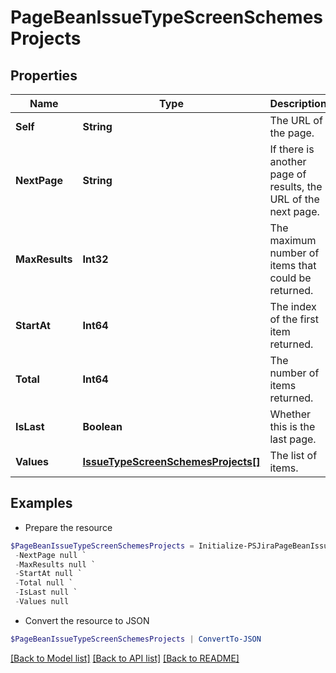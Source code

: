 # PageBeanIssueTypeScreenSchemesProjects
## Properties

Name | Type | Description | Notes
------------ | ------------- | ------------- | -------------
**Self** | **String** | The URL of the page. | [optional] [readonly] 
**NextPage** | **String** | If there is another page of results, the URL of the next page. | [optional] [readonly] 
**MaxResults** | **Int32** | The maximum number of items that could be returned. | [optional] [readonly] 
**StartAt** | **Int64** | The index of the first item returned. | [optional] [readonly] 
**Total** | **Int64** | The number of items returned. | [optional] [readonly] 
**IsLast** | **Boolean** | Whether this is the last page. | [optional] [readonly] 
**Values** | [**IssueTypeScreenSchemesProjects[]**](IssueTypeScreenSchemesProjects.md) | The list of items. | [optional] [readonly] 

## Examples

- Prepare the resource
```powershell
$PageBeanIssueTypeScreenSchemesProjects = Initialize-PSJiraPageBeanIssueTypeScreenSchemesProjects  -Self null `
 -NextPage null `
 -MaxResults null `
 -StartAt null `
 -Total null `
 -IsLast null `
 -Values null
```

- Convert the resource to JSON
```powershell
$PageBeanIssueTypeScreenSchemesProjects | ConvertTo-JSON
```

[[Back to Model list]](../README.md#documentation-for-models) [[Back to API list]](../README.md#documentation-for-api-endpoints) [[Back to README]](../README.md)

